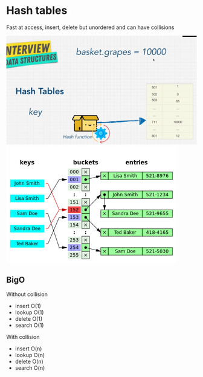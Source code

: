 # Hash tables
Fast at access, insert, delete but unordered and can have collisions

![hash table](./hash-table.jpg)
![hash table collision](./hash-table-collision.png)

## BigO
Without collision
- insert O(1)
- lookup O(1)
- delete O(1)
- search O(1)

With collision
- insert O(n)
- lookup O(n)
- delete O(n)
- search O(n)
